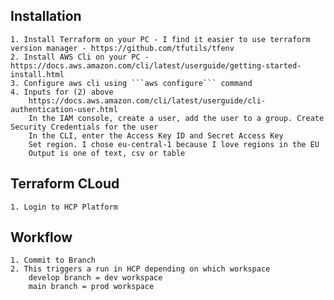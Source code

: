 ## Installation
    1. Install Terraform on your PC - I find it easier to use terraform version manager - https://github.com/tfutils/tfenv
    2. Install AWS Cli on your PC - https://docs.aws.amazon.com/cli/latest/userguide/getting-started-install.html
    3. Configure aws cli using ```aws configure``` command
    4. Inputs for (2) above
        https://docs.aws.amazon.com/cli/latest/userguide/cli-authentication-user.html
        In the IAM console, create a user, add the user to a group. Create Security Credentials for the user
        In the CLI, enter the Access Key ID and Secret Access Key
        Set region. I chose eu-central-1 because I love regions in the EU
        Output is one of text, csv or table


## Terraform CLoud
    1. Login to HCP Platform


## Workflow
    1. Commit to Branch
    2. This triggers a run in HCP depending on which workspace
        develop branch = dev workspace
        main branch = prod workspace